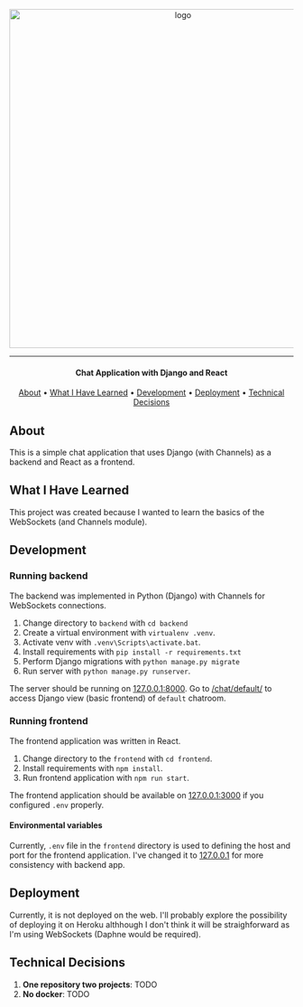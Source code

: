 <p align="center">
    <img src="https://www.saaspegasus.com/static/images/web/modern-javascript/django-react-header.png" width="600px" alt="logo"/>
</p>

***

<h4 align="center">Chat Application with Django and React</h4>

<p align="center">
  <a href="#about">About</a> •
  <a href="#what-i-have-learned">What I Have Learned</a> •
  <a href="#development">Development</a> •
  <a href="#deployment">Deployment</a> •
  <a href="#technical-decisions">Technical Decisions</a>
</p>

## About

This is a simple chat application that uses Django (with Channels) as a backend and React as a frontend.

## What I Have Learned

This project was created because I wanted to learn the basics of the WebSockets (and Channels module).

## Development

### Running backend

The backend was implemented in Python (Django) with Channels for WebSockets connections.

1. Change directory to `backend` with `cd backend`
1. Create a virtual environment with `virtualenv .venv`.
1. Activate venv with `.venv\Scripts\activate.bat`.
1. Install requirements with `pip install -r requirements.txt`
1. Perform Django migrations with `python manage.py migrate`
1. Run server with `python manage.py runserver`.

The server should be running on [127.0.0.1:8000](http://127.0.0.1:8000/). Go to [/chat/default/](http://127.0.0.1:8000/chat/default/) to access Django view (basic frontend) of `default` chatroom.

### Running frontend

The frontend application was written in React.

1. Change directory to the `frontend` with `cd frontend`.
1. Install requirements with `npm install`.
1. Run frontend application with `npm run start`.

The frontend application should be available on [127.0.0.1:3000]( http://127.0.0.1:3000/) if you configured `.env` properly.

#### Environmental variables

Currently, `.env` file in the `frontend` directory is used to defining the host and port for the frontend application. I've changed it to [127.0.0.1](127.0.0.1) for more consistency with backend app.

## Deployment

Currently, it is not deployed on the web. I'll probably explore the possibility of deploying it on Heroku althhough I don't think it will be straighforward as I'm using WebSockets (Daphne would be required).

## Technical Decisions

1. **One repository two projects**: TODO
1. **No docker**: TODO
